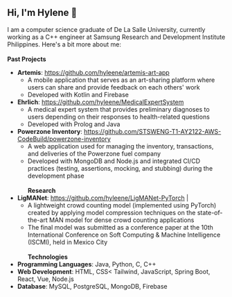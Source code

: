 ## Hi, I'm Hylene 👋

I am a computer science graduate of De La Salle University, currently working as a C++ engineer at Samsung Research and Development Institute Philippines. Here's a bit more about me:
<br /><br />
<b>Past Projects</b>
* <b>Artemis</b>: https://github.com/hyleene/artemis-art-app
  * A mobile application that serves as an art-sharing platform where users can share and provide feedback on each others' work
  * Developed with Kotlin and Firebase
* <b>Ehrlich</b>: https://github.com/hyleene/MedicalExpertSystem
  * A medical expert system that provides preliminary diagnoses to users depending on their responses to health-related questions
  * Developed with Prolog and Java
* <b>Powerzone Inventory</b>: https://github.com/STSWENG-T1-AY2122-AWS-CodeBuild/powerzone-inventory
  * A web application used for managing the inventory, transactions, and deliveries of the Powerzone fuel company
  * Developed with MongoDB and Node.js and integrated CI/CD practices (testing, assertions, mocking, and stubbing) during the development phase
<br /><br />
<b>Research</b>
* <b>LigMANet</b>: https://github.com/hyleene/LigMANet-PyTorch | 
  * A lightweight crowd counting model (implemented using PyTorch) created by applying model compression techniques on the state-of-the-art MAN model for dense crowd counting applications
  * The final model was submitted as a conference paper at the 10th International Conference on Soft Computing & Machine Intelligence (ISCMI), held in Mexico City
<br /><br />
<b>Technologies</b>
* <b>Programming Languages</b>: Java, Python, C, C++
* <b>Web Development</b>: HTML, CSS< Tailwind, JavaScript, Spring Boot, React, Vue, Node.js
* <b>Database</b>: MySQL, PostgreSQL, MongoDB, Firebase
<!--
**hyleene/hyleene** is a ✨ _special_ ✨ repository because its `README.md` (this file) appears on your GitHub profile.

Here are some ideas to get you started:

- 🔭 I’m currently working on ...
- 🌱 I’m currently learning ...
- 👯 I’m looking to collaborate on ...
- 🤔 I’m looking for help with ...
- 💬 Ask me about ...
- 📫 How to reach me: ...
- 😄 Pronouns: ...
- ⚡ Fun fact: ...
-->
